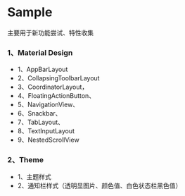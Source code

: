 # Sample
主要用于新功能尝试、特性收集
### 1、Material Design
* 1、AppBarLayout
* 2、CollapsingToolbarLayout
* 3、CoordinatorLayout，
* 4、FloatingActionButton、
* 5、NavigationView、
* 6、Snackbar、
* 7、TabLayout、
* 8、TextInputLayout
* 9、NestedScrollView

### 2、Theme
* 1、主题样式
* 2、通知栏样式（透明显图片、颜色值、白色状态栏黑色值）